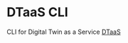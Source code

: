 # DTaaS CLI

CLI for Digital Twin as a Service [DTaaS](https://github.com/into-cps-association/DTaaS)
